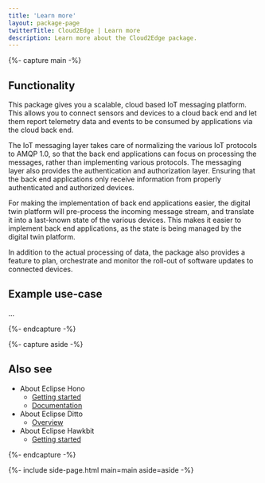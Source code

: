 ```yaml
---
title: 'Learn more'
layout: package-page
twitterTitle: Cloud2Edge | Learn more
description: Learn more about the Cloud2Edge package.
---
```


{%- capture main -%}
## Functionality

This package gives you a scalable, cloud based IoT messaging platform. This allows you to connect
sensors and devices to a cloud back end and let them report telemetry data and events to be consumed
by applications via the cloud back end.

The IoT messaging layer takes care of normalizing the various IoT protocols to AMQP 1.0, so that
the back end applications can focus on processing the messages, rather than implementing various
protocols. The messaging layer also provides the authentication and authorization layer. Ensuring
that the back end applications only receive information from properly authenticated and authorized
devices.

For making the implementation of back end applications easier, the digital twin platform will
pre-process the incoming message stream, and translate it into a last-known state of the various
devices. This makes it easier to implement back end applications, as the state is being managed
by the digital twin platform.

In addition to the actual processing of data, the package also provides a feature to plan, orchestrate
and monitor the roll-out of software updates to connected devices.

## Example use-case

…

{%- endcapture -%}

{%- capture aside -%}

## Also see

* About Eclipse Hono
    * [Getting started](https://www.eclipse.org/hono/docs/getting-started/)
    * [Documentation](https://www.eclipse.org/hono/docs/)
* About Eclipse Ditto
    * [Overview](https://www.eclipse.org/ditto/intro-overview.html)
* About Eclipse Hawkbit
    * [Getting started](https://www.eclipse.org/hawkbit/gettingstarted/)

{%- endcapture -%}

{%- include side-page.html main=main aside=aside -%}